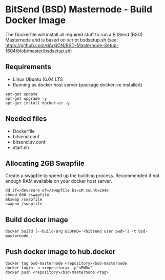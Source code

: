 # BitSend (BSD) Masternode - Build Docker Image

The Dockerfile will install all required stuff to run a BitSend (BSD) Masternode and is based on script bsdsetup.sh (see: https://github.com/dArkjON/BSD-Masternode-Setup-1604/blob/master/bsdsetup.sh)

## Requirements
- Linux Ubuntu 16.04 LTS
- Running as docker host server (package docker-ce installed)
```
apt-get update
apt-get upgrade -y
apt-get install docker-ce -y
```

## Needed files
- Dockerfile
- bitsend.conf
- bitsend.sv.conf
- start.sh

## Allocating 2GB Swapfile
Create a swapfile to speed up the building process. Recommended if not enough RAM available on your docker host server.
```
dd if=/dev/zero of=/swapfile bs=1M count=2048
chmod 600 /swapfile
mkswap /swapfile
swapon /swapfile
```

## Build docker image
```
docker build [--build-arg BSDPWD='<bitsend user pwd>'] -t bsd-masternode .
```

## Push docker image to hub.docker
```
docker tag bsd-masternode <repository>/bsd-masternode
docker login -u <repository> -p"<PWD>"
docker push <repository>/bsd-masternode:<tag>
```
